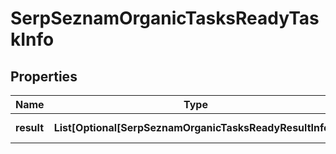 # SerpSeznamOrganicTasksReadyTaskInfo


## Properties

| Name | Type | Description | Notes |
|------------ | ------------- | ------------- | -------------|
**result** | **List[Optional[SerpSeznamOrganicTasksReadyResultInfo]]** | array of results |[optional]|